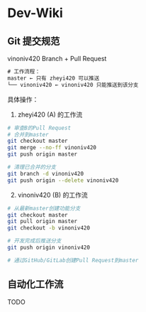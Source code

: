 # Dev-Wiki

## Git 提交规范

vinoniv420 Branch + Pull Request

```txt
# 工作流程：
master ← 只有 zheyi420 可以推送
└── vinoniv420 ← vinoniv420 只能推送到该分支
```

具体操作：

1. zheyi420 (A) 的工作流
```bash
# 审查B的Pull Request
# 合并到master
git checkout master
git merge --no-ff vinoniv420
git push origin master

# 清理已合并的分支
git branch -d vinoniv420
git push origin --delete vinoniv420
```

2. vinoniv420 (B) 的工作流
```bash
# 从最新master创建功能分支
git checkout master
git pull origin master
git checkout -b vinoniv420

# 开发完成后推送分支
git push origin vinoniv420

# 通过GitHub/GitLab创建Pull Request到master
```

## 自动化工作流

TODO